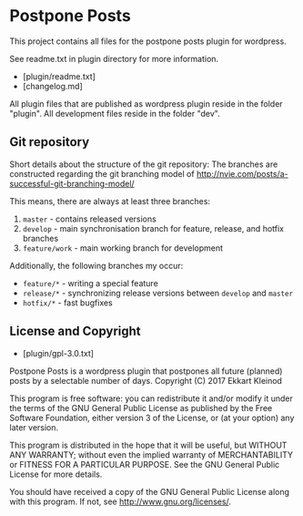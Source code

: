 # Postpone Posts

This project contains all files for the postpone posts plugin for wordpress.

See readme.txt in plugin directory for more information.

- [plugin/readme.txt]
- [changelog.md]

All plugin files that are published as wordpress plugin reside in the folder "plugin".
All development files reside in the folder "dev".

## Git repository

Short details about the structure of the git repository:
The branches are constructed regarding the git branching model of http://nvie.com/posts/a-successful-git-branching-model/

This means, there are always at least three branches:

1. `master` - contains released versions
2. `develop` - main synchronisation branch for feature, release, and hotfix branches
3. `feature/work` - main working branch for development

Additionally, the following branches my occur:

- `feature/*` - writing a special feature
- `release/*` - synchronizing release versions between `develop` and `master`
- `hotfix/*` - fast bugfixes

## License and Copyright

- [plugin/gpl-3.0.txt]

Postpone Posts is a wordpress plugin that postpones all future (planned) posts by a selectable number of days.
Copyright (C) 2017 Ekkart Kleinod

This program is free software: you can redistribute it and/or modify
it under the terms of the GNU General Public License as published by
the Free Software Foundation, either version 3 of the License, or
(at your option) any later version.

This program is distributed in the hope that it will be useful,
but WITHOUT ANY WARRANTY; without even the implied warranty of
MERCHANTABILITY or FITNESS FOR A PARTICULAR PURPOSE.  See the
GNU General Public License for more details.

You should have received a copy of the GNU General Public License
along with this program.  If not, see <http://www.gnu.org/licenses/>.
